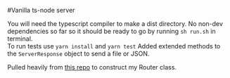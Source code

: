 #Vanilla ts-node server

You will need the typescript compiler to make a dist directory.  No non-dev dependencies so far so it should be ready to go by running `sh run.sh` in terminal.  
To run tests use `yarn install` and `yarn test`
Added extended methods to the `ServerResponse` object to send a file or JSON.

Pulled heavily from [this repo](https://github.com/devlysh/node-rest-api) to construct my Router class.
